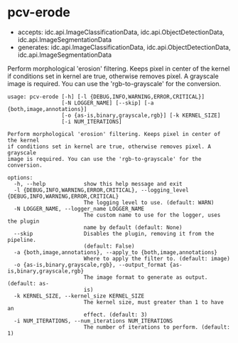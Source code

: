 # pcv-erode

* accepts: idc.api.ImageClassificationData, idc.api.ObjectDetectionData, idc.api.ImageSegmentationData
* generates: idc.api.ImageClassificationData, idc.api.ObjectDetectionData, idc.api.ImageSegmentationData

Perform morphological 'erosion' filtering. Keeps pixel in center of the kernel if conditions set in kernel are true, otherwise removes pixel. A grayscale image is required. You can use the 'rgb-to-grayscale' for the conversion.

```
usage: pcv-erode [-h] [-l {DEBUG,INFO,WARNING,ERROR,CRITICAL}]
                 [-N LOGGER_NAME] [--skip] [-a {both,image,annotations}]
                 [-o {as-is,binary,grayscale,rgb}] [-k KERNEL_SIZE]
                 [-i NUM_ITERATIONS]

Perform morphological 'erosion' filtering. Keeps pixel in center of the kernel
if conditions set in kernel are true, otherwise removes pixel. A grayscale
image is required. You can use the 'rgb-to-grayscale' for the conversion.

options:
  -h, --help            show this help message and exit
  -l {DEBUG,INFO,WARNING,ERROR,CRITICAL}, --logging_level {DEBUG,INFO,WARNING,ERROR,CRITICAL}
                        The logging level to use. (default: WARN)
  -N LOGGER_NAME, --logger_name LOGGER_NAME
                        The custom name to use for the logger, uses the plugin
                        name by default (default: None)
  --skip                Disables the plugin, removing it from the pipeline.
                        (default: False)
  -a {both,image,annotations}, --apply_to {both,image,annotations}
                        Where to apply the filter to. (default: image)
  -o {as-is,binary,grayscale,rgb}, --output_format {as-is,binary,grayscale,rgb}
                        The image format to generate as output. (default: as-
                        is)
  -k KERNEL_SIZE, --kernel_size KERNEL_SIZE
                        The kernel size, must greater than 1 to have an
                        effect. (default: 3)
  -i NUM_ITERATIONS, --num_iterations NUM_ITERATIONS
                        The number of iterations to perform. (default: 1)
```
